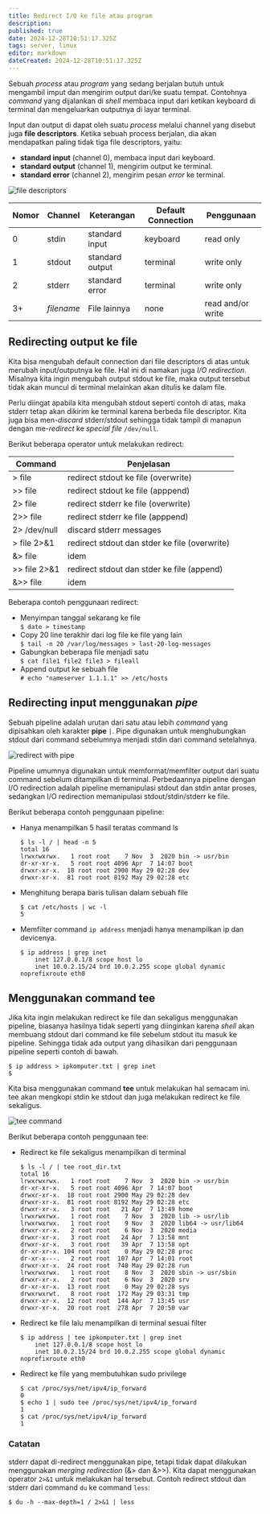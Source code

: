 ```yaml
---
title: Redirect I/O ke file atau program
description: 
published: true
date: 2024-12-28T10:51:17.325Z
tags: server, linux
editor: markdown
dateCreated: 2024-12-28T10:51:17.325Z
---
```


Sebuah *process* atau *program* yang sedang berjalan butuh untuk mengambil imput dan mengirim output dari/ke suatu tempat. Contohnya *command* yang dijalankan di *shell* membaca input dari ketikan keyboard di terminal dan mengeluarkan outputnya di layar terminal.

Input dan output di dapat oleh suatu *process* melalui channel yang disebut juga **file descriptors**. Ketika sebuah process berjalan, dia akan mendapatkan paling tidak tiga file descriptors, yaitu:
- **standard input** (channel 0), membaca input dari keyboard.
- **standard output** (channel 1), mengirim output ke terminal.
- **standard error** (channel 2), mengirim pesan *error* ke terminal.

![file descriptors](https://res.cloudinary.com/peladen/image/upload/v1612739828/peladen/2021/05/stdinouterr.png "file descriptors")

| Nomor | Channel | Keterangan | Default Connection | Penggunaan |
| ----- | ------- | ---------- | ------------------ | ---------- |
| 0 | stdin | standard input | keyboard | read only |
| 1 | stdout | standard output | terminal | write only |
| 2 | stderr | standard error | terminal | write only |
| 3+ | *filename* | File lainnya | none | read and/or write |

## Redirecting output ke file
Kita bisa mengubah default connection dari file descriptors di atas untuk merubah input/outputnya ke file. Hal ini di namakan juga *I/O redirection*. Misalnya kita ingin mengubah output stdout ke file, maka output tersebut tidak akan muncul di terminal melainkan akan ditulis ke dalam file.

Perlu diingat apabila kita mengubah stdout seperti contoh di atas, maka stderr tetap akan dikirim ke terminal karena berbeda file descriptor. Kita juga bisa men-*discard* stderr/stdout sehingga tidak tampil di manapun dengan me-*redirect* ke *special file* `/dev/null`.

Berikut beberapa operator untuk melakukan redirect:

| Command | Penjelasan |
| ------- | ---------- |
| > file | redirect stdout ke file (overwrite) |
| >> file | redirect stdout ke file (apppend) |
| 2> file | redirect stderr ke file (overwrite) |
| 2>> file | redirect stderr ke file (apppend) |
| 2> /dev/null | discard stderr messages |
| > file 2>&1 | redirect stdout dan stder ke file (overwrite) |
| &> file | idem |
| >> file 2>&1 | redirect stdout dan stder ke file (append) |
| &>> file | idem |

Beberapa contoh penggunaan redirect:
- Menyimpan tanggal sekarang ke file <br />
`$ date > timestamp`
- Copy 20 line terakhir dari log file ke file yang lain <br />
`$ tail -n 20 /var/log/messages > last-20-log-messages`
- Gabungkan beberapa file menjadi satu <br />
`$ cat file1 file2 file3 > fileall`
- Append output ke sebuah file <br />
`# echo "nameserver 1.1.1.1" >> /etc/hosts`

## Redirecting input menggunakan *pipe*
Sebuah pipeline adalah urutan dari satu atau lebih *command* yang dipisahkan oleh karakter **pipe** `|`. Pipe digunakan untuk menghubungkan stdout dari command sebelumnya menjadi stdin dari command setelahnya.

![redirect with pipe](https://res.cloudinary.com/peladen/image/upload/v1612739828/peladen/2021/05/redirectwithpipe.png "redirect with pipe")

Pipeline umumnya digunakan untuk memformat/memfilter output dari suatu command sebelum ditampilkan di terminal. Perbedaannya pipeline dengan I/O redirection adalah pipeline memanipulasi stdout dan stdin antar proses, sedangkan I/O redirection memanipulasi stdout/stdin/stderr ke file.

Berikut beberapa contoh penggunaan pipeline:
- Hanya menampilkan 5 hasil teratas command ls
    ```
    $ ls -l / | head -n 5
    total 16
    lrwxrwxrwx.   1 root root    7 Nov  3  2020 bin -> usr/bin
    dr-xr-xr-x.   5 root root 4096 Apr  7 14:07 boot
    drwxr-xr-x.  18 root root 2900 May 29 02:28 dev
    drwxr-xr-x.  81 root root 8192 May 29 02:28 etc
    ```
- Menghitung berapa baris tulisan dalam sebuah file
    ```
    $ cat /etc/hosts | wc -l
    5
    ```
- Memfilter command `ip address` menjadi hanya menampilkan ip dan devicenya.
    ```
    $ ip address | grep inet
        inet 127.0.0.1/8 scope host lo
        inet 10.0.2.15/24 brd 10.0.2.255 scope global dynamic noprefixroute eth0
    ```

## Menggunakan command **tee**
Jika kita ingin melakukan redirect ke file dan sekaligus menggunakan pipeline, biasanya hasilnya tidak seperti yang diinginkan karena *shell* akan membuang stdout dari command ke file sebelum stdout itu masuk ke pipeline. Sehingga tidak ada output yang dihasilkan dari penggunaan pipeline seperti contoh di bawah.
```
$ ip address > ipkomputer.txt | grep inet
$
```

Kita bisa menggunakan command **tee** untuk melakukan hal semacam ini. tee akan mengkopi stdin ke stdout dan juga melakukan redirect ke file sekaligus.

![tee command](https://res.cloudinary.com/peladen/image/upload/v1612739828/peladen/2021/05/tee.png "tee command")

Berikut beberapa contoh penggunaan tee:
- Redirect ke file sekaligus menampilkan di terminal
    ```
    $ ls -l / | tee root_dir.txt
    total 16
    lrwxrwxrwx.   1 root root    7 Nov  3  2020 bin -> usr/bin
    dr-xr-xr-x.   5 root root 4096 Apr  7 14:07 boot
    drwxr-xr-x.  18 root root 2900 May 29 02:28 dev
    drwxr-xr-x.  81 root root 8192 May 29 02:28 etc
    drwxr-xr-x.   3 root root   21 Apr  7 13:49 home
    lrwxrwxrwx.   1 root root    7 Nov  3  2020 lib -> usr/lib
    lrwxrwxrwx.   1 root root    9 Nov  3  2020 lib64 -> usr/lib64
    drwxr-xr-x.   2 root root    6 Nov  3  2020 media
    drwxr-xr-x.   3 root root   24 Apr  7 13:58 mnt
    drwxr-xr-x.   3 root root   39 Apr  7 13:58 opt
    dr-xr-xr-x. 104 root root    0 May 29 02:28 proc
    dr-xr-x---.   2 root root  107 Apr  7 14:01 root
    drwxr-xr-x.  24 root root  740 May 29 02:28 run
    lrwxrwxrwx.   1 root root    8 Nov  3  2020 sbin -> usr/sbin
    drwxr-xr-x.   2 root root    6 Nov  3  2020 srv
    dr-xr-xr-x.  13 root root    0 May 29 02:28 sys
    drwxrwxrwt.   8 root root  172 May 29 03:31 tmp
    drwxr-xr-x.  12 root root  144 Apr  7 13:45 usr
    drwxr-xr-x.  20 root root  278 Apr  7 20:50 var
    ```
- Redirect ke file lalu menampilkan di terminal sesuai filter
    ```
    $ ip address | tee ipkomputer.txt | grep inet
        inet 127.0.0.1/8 scope host lo
        inet 10.0.2.15/24 brd 10.0.2.255 scope global dynamic noprefixroute eth0
    ```
- Redirect ke file yang membutuhkan sudo privilege
    ```
    $ cat /proc/sys/net/ipv4/ip_forward
    0
    $ echo 1 | sudo tee /proc/sys/net/ipv4/ip_forward
    1
    $ cat /proc/sys/net/ipv4/ip_forward
    1
    ```

### Catatan
stderr dapat di-redirect menggunakan pipe, tetapi tidak dapat dilakukan menggunakan *merging redirection* (&> dan &>>). Kita dapat menggunakan operator `2>&1` untuk melakukan hal tersebut.
Contoh redirect stdout dan stderr dari command `du` ke command `less`:

`$ du -h --max-depth=1 / 2>&1 | less`